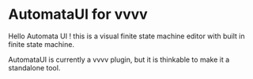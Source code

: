 # AutomataUI for vvvv

Hello Automata UI !
this is a visual finite state machine editor with built in finite state machine.

AutomataUI is currently a vvvv plugin, but it is thinkable to make it a standalone tool.
